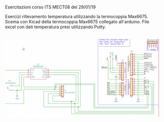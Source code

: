 Esercitazioni corso ITS MECT08 del 29/01/19

Esercizi rillevamento temperatura utilizzando la termocoppia Max6675.
Scema con Kicad della termocoppia Max6675 collegato all'arduino.
File excel con dati temperatura presi utilizzando Putty.

![]()
![alt text](/img/circuit.png "Logo Title Text 1")
